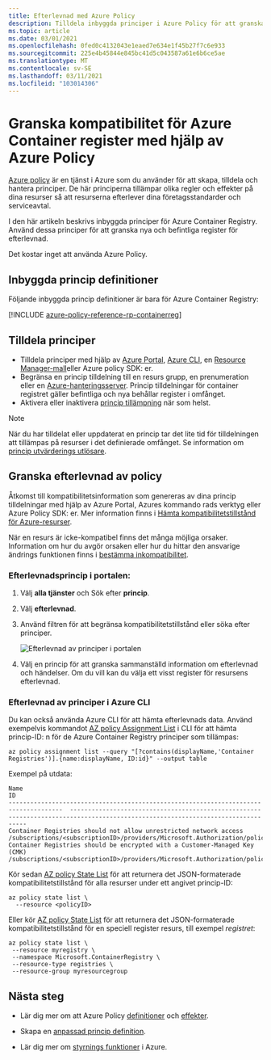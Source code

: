 ```yaml
---
title: Efterlevnad med Azure Policy
description: Tilldela inbyggda principer i Azure Policy för att granska kompatibiliteten för dina Azure Container register
ms.topic: article
ms.date: 03/01/2021
ms.openlocfilehash: 0fed0c4132043e1eaed7e634e1f45b27f7c6e933
ms.sourcegitcommit: 225e4b45844e845bc41d5c043587a61e6b6ce5ae
ms.translationtype: MT
ms.contentlocale: sv-SE
ms.lasthandoff: 03/11/2021
ms.locfileid: "103014306"
---
```

# <a name="audit-compliance-of-azure-container-registries-using-azure-policy"></a>Granska kompatibilitet för Azure Container register med hjälp av Azure Policy

[Azure policy](../governance/policy/overview.md) är en tjänst i Azure som du använder för att skapa, tilldela och hantera principer. De här principerna tillämpar olika regler och effekter på dina resurser så att resurserna efterlever dina företagsstandarder och serviceavtal.

I den här artikeln beskrivs inbyggda principer för Azure Container Registry. Använd dessa principer för att granska nya och befintliga register för efterlevnad.

Det kostar inget att använda Azure Policy.

## <a name="built-in-policy-definitions"></a>Inbyggda princip definitioner

Följande inbyggda princip definitioner är bara för Azure Container Registry:

[!INCLUDE [azure-policy-reference-rp-containerreg](../../includes/policy/reference/byrp/microsoft.containerregistry.md)]

## <a name="assign-policies"></a>Tilldela principer

* Tilldela principer med hjälp av [Azure Portal](../governance/policy/assign-policy-portal.md), [Azure CLI](../governance/policy/assign-policy-azurecli.md), en [Resource Manager-mall](../governance/policy/assign-policy-template.md)eller Azure policy SDK: er.
* Begränsa en princip tilldelning till en resurs grupp, en prenumeration eller en [Azure-hanteringsserver](../governance/management-groups/overview.md). Princip tilldelningar för container registret gäller befintliga och nya behållar register i omfånget.
* Aktivera eller inaktivera [princip tillämpning](../governance/policy/concepts/assignment-structure.md#enforcement-mode) när som helst.

> [!NOTE]
> När du har tilldelat eller uppdaterat en princip tar det lite tid för tilldelningen att tillämpas på resurser i det definierade omfånget. Se information om [princip utvärderings utlösare](../governance/policy/how-to/get-compliance-data.md#evaluation-triggers).

## <a name="review-policy-compliance"></a>Granska efterlevnad av policy

Åtkomst till kompatibilitetsinformation som genereras av dina princip tilldelningar med hjälp av Azure Portal, Azures kommando rads verktyg eller Azure Policy SDK: er. Mer information finns i [Hämta kompatibilitetstillstånd för Azure-resurser](../governance/policy/how-to/get-compliance-data.md).

När en resurs är icke-kompatibel finns det många möjliga orsaker. Information om hur du avgör orsaken eller hur du hittar den ansvarige ändrings funktionen finns i [bestämma inkompatibilitet](../governance/policy/how-to/determine-non-compliance.md).

### <a name="policy-compliance-in-the-portal"></a>Efterlevnadsprincip i portalen:

1. Välj **alla tjänster** och Sök efter **princip**.
1. Välj **efterlevnad**.
1. Använd filtren för att begränsa kompatibilitetstillstånd eller söka efter principer.

    ![Efterlevnad av principer i portalen](./media/container-registry-azure-policy/azure-policy-compliance.png)
    
1. Välj en princip för att granska sammanställd information om efterlevnad och händelser. Om du vill kan du välja ett visst register för resursens efterlevnad.

### <a name="policy-compliance-in-the-azure-cli"></a>Efterlevnad av principer i Azure CLI

Du kan också använda Azure CLI för att hämta efterlevnads data. Använd exempelvis kommandot [AZ policy Assignment List](/cli/azure/policy/assignment#az-policy-assignment-list) i CLI för att hämta princip-ID: n för de Azure Container Registry principer som tillämpas:

```azurecli
az policy assignment list --query "[?contains(displayName,'Container Registries')].{name:displayName, ID:id}" --output table
```

Exempel på utdata:

```
Name                                                                                   ID
-------------------------------------------------------------------------------------  --------------------------------------------------------------------------------------------------------------------------------
Container Registries should not allow unrestricted network access           /subscriptions/<subscriptionID>/providers/Microsoft.Authorization/policyAssignments/b4faf132dc344b84ba68a441
Container Registries should be encrypted with a Customer-Managed Key (CMK)  /subscriptions/<subscriptionID>/providers/Microsoft.Authorization/policyAssignments/cce1ed4f38a147ad994ab60a
```

Kör sedan [AZ policy State List](/cli/azure/policy/state#az-policy-state-list) för att returnera det JSON-formaterade kompatibilitetstillstånd för alla resurser under ett angivet princip-ID:

```azurecli
az policy state list \
  --resource <policyID>
```

Eller kör [AZ policy State List](/cli/azure/policy/state#az-policy-state-list) för att returnera det JSON-formaterade kompatibilitetstillstånd för en speciell register resurs, till exempel *registret*:

```azurecli
az policy state list \
 --resource myregistry \
 --namespace Microsoft.ContainerRegistry \
 --resource-type registries \
 --resource-group myresourcegroup
```

## <a name="next-steps"></a>Nästa steg

* Lär dig mer om att Azure Policy [definitioner](../governance/policy/concepts/definition-structure.md) och [effekter](../governance/policy/concepts/effects.md).

* Skapa en [anpassad princip definition](../governance/policy/tutorials/create-custom-policy-definition.md).

* Lär dig mer om [styrnings funktioner](../governance/index.yml) i Azure.
